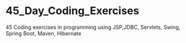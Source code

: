 # 45_Day_Coding_Exercises
45 Coding exercises in programming using JSP,JDBC, Servlets, Swing, Spring Boot, Maven, Hibernate
